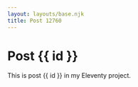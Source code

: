 ```yaml
---
layout: layouts/base.njk
title: Post 12760
---
```


# Post {{ id }}

This is post {{ id }} in my Eleventy project.
